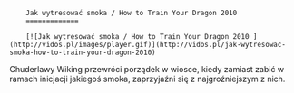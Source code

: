 
        Jak wytresować smoka / How to Train Your Dragon 2010 
        =============
        
        [![Jak wytresować smoka / How to Train Your Dragon 2010 ](http://vidos.pl/images/player.gif)](http://vidos.pl/jak-wytresowac-smoka-how-to-train-your-dragon-2010)
        
        
 Chuderlawy Wiking przewróci porządek w wiosce, kiedy zamiast zabić w ramach inicjacji jakiegoś smoka, zaprzyjaźni się z najgroźniejszym z nich.
    